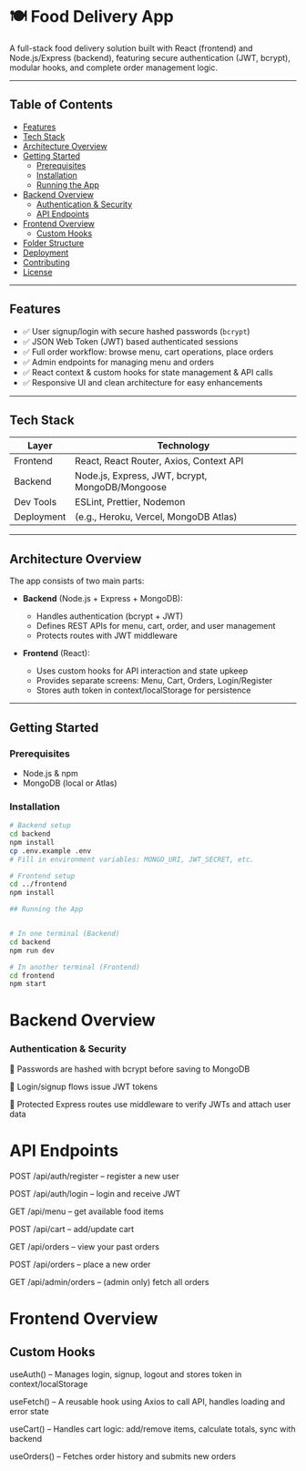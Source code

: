 # 🍽️ Food Delivery App

A full-stack food delivery solution built with React (frontend) and Node.js/Express (backend), featuring secure authentication (JWT, bcrypt), modular hooks, and complete order management logic.

---

## Table of Contents

- [Features](#features)  
- [Tech Stack](#tech-stack)  
- [Architecture Overview](#architecture-overview)  
- [Getting Started](#getting-started)  
  - [Prerequisites](#prerequisites)  
  - [Installation](#installation)  
  - [Running the App](#running-the-app)  
- [Backend Overview](#backend-overview)  
  - [Authentication & Security](#authentication--security)  
  - [API Endpoints](#api-endpoints)  
- [Frontend Overview](#frontend-overview)  
  - [Custom Hooks](#custom-hooks)  
- [Folder Structure](#folder-structure)  
- [Deployment](#deployment)  
- [Contributing](#contributing)  
- [License](#license)

---

## Features

- ✅ User signup/login with secure hashed passwords (`bcrypt`)  
- ✅ JSON Web Token (JWT) based authenticated sessions  
- ✅ Full order workflow: browse menu, cart operations, place orders  
- ✅ Admin endpoints for managing menu and orders  
- ✅ React context & custom hooks for state management & API calls  
- ✅ Responsive UI and clean architecture for easy enhancements  

---

## Tech Stack

| Layer      | Technology         |
|------------|--------------------|
| Frontend   | React, React Router, Axios, Context API |
| Backend    | Node.js, Express, JWT, bcrypt, MongoDB/Mongoose |
| Dev Tools  | ESLint, Prettier, Nodemon |
| Deployment | (e.g., Heroku, Vercel, MongoDB Atlas) |

---

## Architecture Overview

The app consists of two main parts:

- **Backend** (Node.js + Express + MongoDB):  
  - Handles authentication (bcrypt + JWT)  
  - Defines REST APIs for menu, cart, order, and user management  
  - Protects routes with JWT middleware  

- **Frontend** (React):  
  - Uses custom hooks for API interaction and state upkeep  
  - Provides separate screens: Menu, Cart, Orders, Login/Register  
  - Stores auth token in context/localStorage for persistence  

---

## Getting Started

### Prerequisites

- Node.js & npm  
- MongoDB (local or Atlas)  

### Installation

```bash
# Backend setup
cd backend
npm install
cp .env.example .env
# Fill in environment variables: MONGO_URI, JWT_SECRET, etc.

# Frontend setup
cd ../frontend
npm install

## Running the App


# In one terminal (Backend)
cd backend
npm run dev

# In another terminal (Frontend)
cd frontend
npm start
```
# Backend Overview

### Authentication & Security
📌 Passwords are hashed with bcrypt before saving to MongoDB

📌 Login/signup flows issue JWT tokens

📌 Protected Express routes use middleware to verify JWTs and attach user data

# API Endpoints

POST /api/auth/register – register a new user

POST /api/auth/login – login and receive JWT

GET /api/menu – get available food items

POST /api/cart – add/update cart

GET /api/orders – view your past orders

POST /api/orders – place a new order

GET /api/admin/orders – (admin only) fetch all orders

# Frontend Overview

## Custom Hooks
useAuth() – Manages login, signup, logout and stores token in context/localStorage

useFetch() – A reusable hook using Axios to call API, handles loading and error state

useCart() – Handles cart logic: add/remove items, calculate totals, sync with backend

useOrders() – Fetches order history and submits new orders
